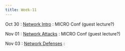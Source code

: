 ```yaml
---
title: Week-11
---
```


Oct 30
: [Network Intro]()
  :  MICRO Conf (guest lecture?)

Nov 01
: [Network Attacks]()
  : MICRO Conf (guest lecture?)

Nov 03
: [Network Defenses]()
  : 



